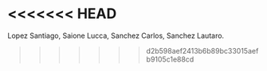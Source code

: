 <<<<<<< HEAD
=======

Lopez Santiago,
Saione Lucca,
Sanchez Carlos,
Sanchez Lautaro.
>>>>>>> d2b598aef2413b6b89bc33015aefb9105c1e88cd

